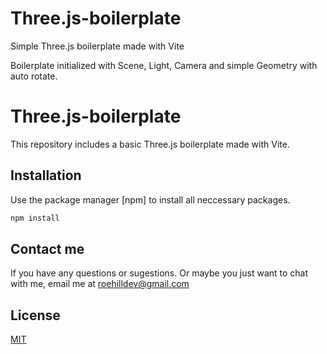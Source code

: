 # Three.js-boilerplate
Simple Three.js boilerplate made with Vite

Boilerplate initialized with Scene, Light, Camera and simple Geometry with auto rotate. 

# Three.js-boilerplate

This repository includes a basic Three.js boilerplate made with Vite. 

## Installation

Use the package manager [npm] to install all neccessary packages.

```bash
npm install
```

## Contact me

If you have any questions or sugestions. Or maybe you just want to chat with me, email me at roehilldev@gmail.com

## License

[MIT](https://choosealicense.com/licenses/mit/)
